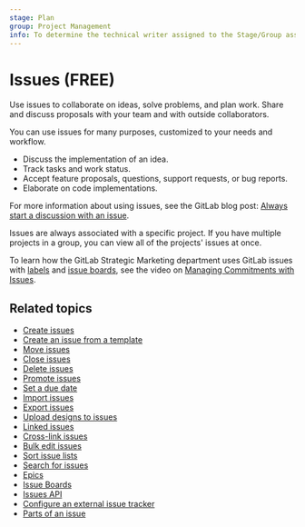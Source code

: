 ```yaml
---
stage: Plan
group: Project Management
info: To determine the technical writer assigned to the Stage/Group associated with this page, see https://about.gitlab.com/handbook/engineering/ux/technical-writing/#assignments
---
```


# Issues **(FREE)**

Use issues to collaborate on ideas, solve problems, and plan work.
Share and discuss proposals with your team and with outside collaborators.

You can use issues for many purposes, customized to your needs and workflow.

- Discuss the implementation of an idea.
- Track tasks and work status.
- Accept feature proposals, questions, support requests, or bug reports.
- Elaborate on code implementations.

For more information about using issues, see the GitLab blog post:
[Always start a discussion with an issue](https://about.gitlab.com/blog/2016/03/03/start-with-an-issue/).

Issues are always associated with a specific project. If you have multiple
projects in a group, you can view all of the projects' issues at once.

<i class="fa fa-youtube-play youtube" aria-hidden="true"></i>
To learn how the GitLab Strategic Marketing department uses GitLab issues with [labels](../labels.md) and
[issue boards](../issue_board.md), see the video on
[Managing Commitments with Issues](https://www.youtube.com/watch?v=cuIHNintg1o&t=3).

## Related topics

- [Create issues](managing_issues.md#create-a-new-issue)
- [Create an issue from a template](../../project/description_templates.md#use-the-templates)
- [Move issues](managing_issues.md#moving-issues)
- [Close issues](managing_issues.md#closing-issues)
- [Delete issues](managing_issues.md#deleting-issues)
- [Promote issues](managing_issues.md#promote-an-issue-to-an-epic)
- [Set a due date](due_dates.md)
- [Import issues](csv_import.md)
- [Export issues](csv_export.md)
- [Upload designs to issues](design_management.md)
- [Linked issues](related_issues.md)
- [Cross-link issues](crosslinking_issues.md)
- [Bulk edit issues](../issues/managing_issues.md)
- [Sort issue lists](sorting_issue_lists.md)
- [Search for issues](../../search/index.md#filtering-issue-and-merge-request-lists)
- [Epics](../../group/epics/index.md)
- [Issue Boards](../issue_board.md)
- [Issues API](../../../api/issues.md)
- [Configure an external issue tracker](../../../integration/external-issue-tracker.md)
- [Parts of an issue](issue_data_and_actions.md)
